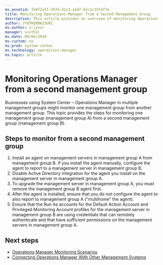 ```yaml
---
ms.assetid: 7e8f2af3-397d-41c3-a1d7-62c2c15fef7e
title: Monitoring Operations Manager from a Second Management Group
description: This article provides an overview of monitoring Operations Manager from a second management group
author: JYOTHIRMAISURI
ms.author: v-jysur
manager: vvithal
ms.date: 09/04/2019
ms.custom: na
ms.prod: system-center
ms.technology: operations-manager
ms.topic: article
---
```


# Monitoring Operations Manager from a second management group

Businesses using System Center – Operations Manager in multiple management groups might monitor one management group from another management group. This topic provides the steps for monitoring one management group (management group A) from a second management group (management group B).

## Steps to monitor from a second management group

1. Install an agent on management servers in management group A from management group B. If you install the agent manually, configure the agent to report to a management server in management group B.
1. Disable Active Directory integration for the agent you install on the management server in management group A.
1. To upgrade the management server in management group A, you must remove the management group B agent first.
1. After the agent is installed, ensure that you do not configure the agent to also report to management group A ("multihome" the agent).
1. Ensure that the Run As accounts for the Default Action Account and Privileged Monitoring Account profiles for the management server in management group B are using credentials that can remotely authenticate and that have sufficient permissions on the management servers in management group A.

## Next steps

- [Operations Manager Monitoring Scenarios](manage-monitoring-scenarios.md)
- [Connecting Operations Manager With Other Management Systems](manage-integration-thirdparty-overview.md)
